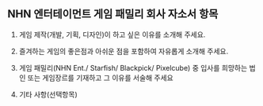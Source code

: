 ## NHN 엔터테이먼트 게임 패밀리 회사 자소서 항목



1. 게임 제작(개발, 기획, 디자인)이 하고 싶은 이유를 소개해 주세요.

2. 즐겨하는 게임의 좋은점과 아쉬운 점을 포함하여 자유롭게 소개해 주세요.

3. 게임 패밀리(NHN Ent./ Starfish/ Blackpick/ Pixelcube) 중 입사를 희망하는 법인 또는 게임장르를 기재하고 그 이유를 서술해 주세요

4. 기타 사항(선택항목)